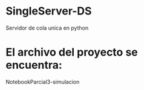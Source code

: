 # SingleServer-DS
Servidor de cola unica en python 

# El archivo del proyecto se encuentra:
NotebookParcial3-simulacion
